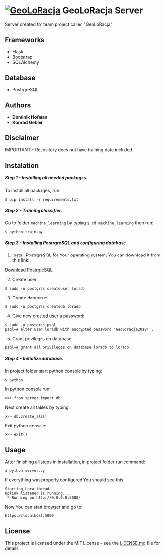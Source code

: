 # [![GeoLoRacja](https://image.ibb.co/g2e2jc/logo_small.png)](https://github.com/KG5321/geoloracja_server) GeoLoRacja Server

Server created for team project called "GeoLoRacja"

## Frameworks

- Flask
- Bootstrap
- SQLAlchemy

## Database

- PostrgreSQL

## Authors

- **Dominik Hofman**
- **Konrad Gebler**

## Disclaimer

IMPORTANT - Repository does not have training data included.

## Instalation

##### Step 1 - Installing all needed packages.

To install all packages, run:

`$ pip install -r requirements.txt`

##### Step 2 - Training classifier.

Go to folder `machine_learning` by typing `$ cd machine_learning` then run:

`$ python train.py`

##### Step 3 - Installing PostrgreSQL and configuring database.

1. Install PostrgreSQL for Your operating system, You can download it from this link:

 [Download PostrgreSQL](https://www.postgresql.org/download/)

2. Create user:

 `$ sudo -u postgres createuser loradb`

3. Create database:

 `$ sudo -u postgres createdb loradb`

4. Give new created user a password:

 ```
 $ sudo -u postgres psql
 psql=# alter user loradb with encrypted password 'GeoLoracja2018!';
 ```

5. Grant privileges on database:

 `psql=# grant all privileges on database loradb to loradb;`

##### Step 4 - Initialize database.
In project folder start python console by typing:

`$ python`

In python console run:

`>>> from server import db`

Next create all tables by typing:

`>>> db.create_all()`

Exit python console:

`>>> exit()`

## Usage

After finishing all steps in Installation, in project folder run command:

`$ python server.py`

If everything was properly configured You should see this:

```
Starting Lora thread
Uplink listener is running...
 * Running on http://0.0.0.0:5000/
```

Now You can start browser and go to:

`https://localhost:5000`

## License

This project is licensed under the MIT License - see the [LICENSE.md](LICENSE.md) file for details
